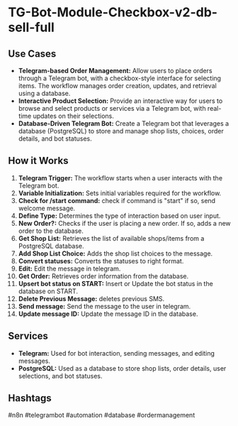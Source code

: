 # TG-Bot-Module-Checkbox-v2-db-sell-full

## Use Cases

- **Telegram-based Order Management:** Allow users to place orders through a Telegram bot, with a checkbox-style interface for selecting items. The workflow manages order creation, updates, and retrieval using a database.
- **Interactive Product Selection:** Provide an interactive way for users to browse and select products or services via a Telegram bot, with real-time updates on their selections.
- **Database-Driven Telegram Bot:** Create a Telegram bot that leverages a database (PostgreSQL) to store and manage shop lists, choices, order details, and bot statuses.

## How it Works

1.  **Telegram Trigger:** The workflow starts when a user interacts with the Telegram bot.
2.  **Variable Initialization:** Sets initial variables required for the workflow.
3.  **Check for /start command:** check if command is "start" if so, send welcome message.
4.  **Define Type:** Determines the type of interaction based on user input.
5.  **New Order?:** Checks if the user is placing a new order. If so, adds a new order to the database.
6.  **Get Shop List:** Retrieves the list of available shops/items from a PostgreSQL database.
7.  **Add Shop List Choice:** Adds the shop list choices to the message.
8.  **Convert statuses:** Converts the statuses to right format.
9.  **Edit:** Edit the message in telegram.
10. **Get Order:** Retrieves order information from the database.
11. **Upsert bot status on START:** Insert or Update the bot status in the database on START.
12. **Delete Previous Message:** deletes previous SMS.
13. **Send message:** Send the message to the user in telegram.
14. **Update message ID:** Update the message ID in the database.

## Services

-   **Telegram:** Used for bot interaction, sending messages, and editing messages.
-   **PostgreSQL:** Used as a database to store shop lists, order details, user selections, and bot statuses.

## Hashtags

#n8n #telegrambot #automation #database #ordermanagement
